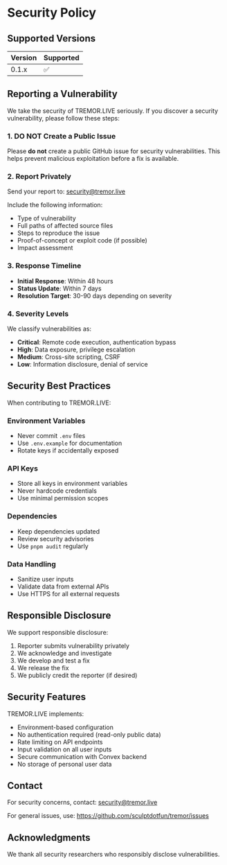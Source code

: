 # Security Policy

## Supported Versions

| Version | Supported          |
| ------- | ------------------ |
| 0.1.x   | :white_check_mark: |

## Reporting a Vulnerability

We take the security of TREMOR.LIVE seriously. If you discover a security vulnerability, please follow these steps:

### 1. DO NOT Create a Public Issue

Please **do not** create a public GitHub issue for security vulnerabilities. This helps prevent malicious exploitation before a fix is available.

### 2. Report Privately

Send your report to: security@tremor.live

Include the following information:
- Type of vulnerability
- Full paths of affected source files
- Steps to reproduce the issue
- Proof-of-concept or exploit code (if possible)
- Impact assessment

### 3. Response Timeline

- **Initial Response**: Within 48 hours
- **Status Update**: Within 7 days
- **Resolution Target**: 30-90 days depending on severity

### 4. Severity Levels

We classify vulnerabilities as:

- **Critical**: Remote code execution, authentication bypass
- **High**: Data exposure, privilege escalation
- **Medium**: Cross-site scripting, CSRF
- **Low**: Information disclosure, denial of service

## Security Best Practices

When contributing to TREMOR.LIVE:

### Environment Variables
- Never commit `.env` files
- Use `.env.example` for documentation
- Rotate keys if accidentally exposed

### API Keys
- Store all keys in environment variables
- Never hardcode credentials
- Use minimal permission scopes

### Dependencies
- Keep dependencies updated
- Review security advisories
- Use `pnpm audit` regularly

### Data Handling
- Sanitize user inputs
- Validate data from external APIs
- Use HTTPS for all external requests

## Responsible Disclosure

We support responsible disclosure:

1. Reporter submits vulnerability privately
2. We acknowledge and investigate
3. We develop and test a fix
4. We release the fix
5. We publicly credit the reporter (if desired)

## Security Features

TREMOR.LIVE implements:

- Environment-based configuration
- No authentication required (read-only public data)
- Rate limiting on API endpoints
- Input validation on all user inputs
- Secure communication with Convex backend
- No storage of personal user data

## Contact

For security concerns, contact: security@tremor.live

For general issues, use: https://github.com/sculptdotfun/tremor/issues

## Acknowledgments

We thank all security researchers who responsibly disclose vulnerabilities.